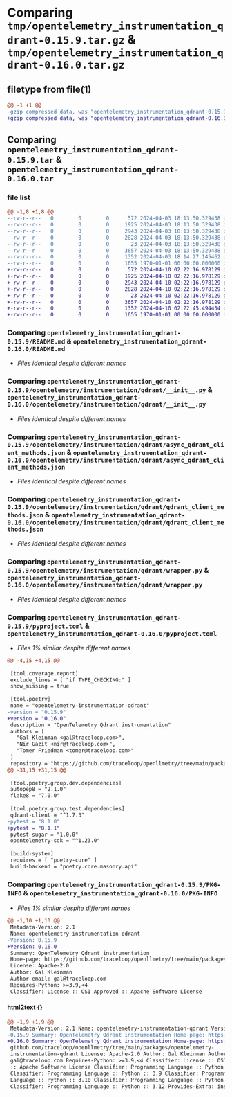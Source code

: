 # Comparing `tmp/opentelemetry_instrumentation_qdrant-0.15.9.tar.gz` & `tmp/opentelemetry_instrumentation_qdrant-0.16.0.tar.gz`

## filetype from file(1)

```diff
@@ -1 +1 @@
-gzip compressed data, was "opentelemetry_instrumentation_qdrant-0.15.9.tar", max compression
+gzip compressed data, was "opentelemetry_instrumentation_qdrant-0.16.0.tar", max compression
```

## Comparing `opentelemetry_instrumentation_qdrant-0.15.9.tar` & `opentelemetry_instrumentation_qdrant-0.16.0.tar`

### file list

```diff
@@ -1,8 +1,8 @@
--rw-r--r--   0        0        0      572 2024-04-03 18:13:50.329438 opentelemetry_instrumentation_qdrant-0.15.9/README.md
--rw-r--r--   0        0        0     1925 2024-04-03 18:13:50.329438 opentelemetry_instrumentation_qdrant-0.15.9/opentelemetry/instrumentation/qdrant/__init__.py
--rw-r--r--   0        0        0     2943 2024-04-03 18:13:50.329438 opentelemetry_instrumentation_qdrant-0.15.9/opentelemetry/instrumentation/qdrant/async_qdrant_client_methods.json
--rw-r--r--   0        0        0     2828 2024-04-03 18:13:50.329438 opentelemetry_instrumentation_qdrant-0.15.9/opentelemetry/instrumentation/qdrant/qdrant_client_methods.json
--rw-r--r--   0        0        0       23 2024-04-03 18:13:50.329438 opentelemetry_instrumentation_qdrant-0.15.9/opentelemetry/instrumentation/qdrant/version.py
--rw-r--r--   0        0        0     3657 2024-04-03 18:13:50.329438 opentelemetry_instrumentation_qdrant-0.15.9/opentelemetry/instrumentation/qdrant/wrapper.py
--rw-r--r--   0        0        0     1352 2024-04-03 18:14:27.145462 opentelemetry_instrumentation_qdrant-0.15.9/pyproject.toml
--rw-r--r--   0        0        0     1655 1970-01-01 00:00:00.000000 opentelemetry_instrumentation_qdrant-0.15.9/PKG-INFO
+-rw-r--r--   0        0        0      572 2024-04-10 02:22:16.978129 opentelemetry_instrumentation_qdrant-0.16.0/README.md
+-rw-r--r--   0        0        0     1925 2024-04-10 02:22:16.978129 opentelemetry_instrumentation_qdrant-0.16.0/opentelemetry/instrumentation/qdrant/__init__.py
+-rw-r--r--   0        0        0     2943 2024-04-10 02:22:16.978129 opentelemetry_instrumentation_qdrant-0.16.0/opentelemetry/instrumentation/qdrant/async_qdrant_client_methods.json
+-rw-r--r--   0        0        0     2828 2024-04-10 02:22:16.978129 opentelemetry_instrumentation_qdrant-0.16.0/opentelemetry/instrumentation/qdrant/qdrant_client_methods.json
+-rw-r--r--   0        0        0       23 2024-04-10 02:22:16.978129 opentelemetry_instrumentation_qdrant-0.16.0/opentelemetry/instrumentation/qdrant/version.py
+-rw-r--r--   0        0        0     3657 2024-04-10 02:22:16.978129 opentelemetry_instrumentation_qdrant-0.16.0/opentelemetry/instrumentation/qdrant/wrapper.py
+-rw-r--r--   0        0        0     1352 2024-04-10 02:22:45.494434 opentelemetry_instrumentation_qdrant-0.16.0/pyproject.toml
+-rw-r--r--   0        0        0     1655 1970-01-01 00:00:00.000000 opentelemetry_instrumentation_qdrant-0.16.0/PKG-INFO
```

### Comparing `opentelemetry_instrumentation_qdrant-0.15.9/README.md` & `opentelemetry_instrumentation_qdrant-0.16.0/README.md`

 * *Files identical despite different names*

### Comparing `opentelemetry_instrumentation_qdrant-0.15.9/opentelemetry/instrumentation/qdrant/__init__.py` & `opentelemetry_instrumentation_qdrant-0.16.0/opentelemetry/instrumentation/qdrant/__init__.py`

 * *Files identical despite different names*

### Comparing `opentelemetry_instrumentation_qdrant-0.15.9/opentelemetry/instrumentation/qdrant/async_qdrant_client_methods.json` & `opentelemetry_instrumentation_qdrant-0.16.0/opentelemetry/instrumentation/qdrant/async_qdrant_client_methods.json`

 * *Files identical despite different names*

### Comparing `opentelemetry_instrumentation_qdrant-0.15.9/opentelemetry/instrumentation/qdrant/qdrant_client_methods.json` & `opentelemetry_instrumentation_qdrant-0.16.0/opentelemetry/instrumentation/qdrant/qdrant_client_methods.json`

 * *Files identical despite different names*

### Comparing `opentelemetry_instrumentation_qdrant-0.15.9/opentelemetry/instrumentation/qdrant/wrapper.py` & `opentelemetry_instrumentation_qdrant-0.16.0/opentelemetry/instrumentation/qdrant/wrapper.py`

 * *Files identical despite different names*

### Comparing `opentelemetry_instrumentation_qdrant-0.15.9/pyproject.toml` & `opentelemetry_instrumentation_qdrant-0.16.0/pyproject.toml`

 * *Files 1% similar despite different names*

```diff
@@ -4,15 +4,15 @@
 
 [tool.coverage.report]
 exclude_lines = [ "if TYPE_CHECKING:" ]
 show_missing = true
 
 [tool.poetry]
 name = "opentelemetry-instrumentation-qdrant"
-version = "0.15.9"
+version = "0.16.0"
 description = "OpenTelemetry Qdrant instrumentation"
 authors = [
   "Gal Kleinman <gal@traceloop.com>",
   "Nir Gazit <nir@traceloop.com>",
   "Tomer Friedman <tomer@traceloop.com>"
 ]
 repository = "https://github.com/traceloop/openllmetry/tree/main/packages/opentelemetry-instrumentation-qdrant"
@@ -31,15 +31,15 @@
 
 [tool.poetry.group.dev.dependencies]
 autopep8 = "2.1.0"
 flake8 = "7.0.0"
 
 [tool.poetry.group.test.dependencies]
 qdrant-client = "^1.7.3"
-pytest = "8.1.0"
+pytest = "8.1.1"
 pytest-sugar = "1.0.0"
 opentelemetry-sdk = "^1.23.0"
 
 [build-system]
 requires = [ "poetry-core" ]
 build-backend = "poetry.core.masonry.api"
```

### Comparing `opentelemetry_instrumentation_qdrant-0.15.9/PKG-INFO` & `opentelemetry_instrumentation_qdrant-0.16.0/PKG-INFO`

 * *Files 1% similar despite different names*

```diff
@@ -1,10 +1,10 @@
 Metadata-Version: 2.1
 Name: opentelemetry-instrumentation-qdrant
-Version: 0.15.9
+Version: 0.16.0
 Summary: OpenTelemetry Qdrant instrumentation
 Home-page: https://github.com/traceloop/openllmetry/tree/main/packages/opentelemetry-instrumentation-qdrant
 License: Apache-2.0
 Author: Gal Kleinman
 Author-email: gal@traceloop.com
 Requires-Python: >=3.9,<4
 Classifier: License :: OSI Approved :: Apache Software License
```

#### html2text {}

```diff
@@ -1,9 +1,9 @@
 Metadata-Version: 2.1 Name: opentelemetry-instrumentation-qdrant Version:
-0.15.9 Summary: OpenTelemetry Qdrant instrumentation Home-page: https://
+0.16.0 Summary: OpenTelemetry Qdrant instrumentation Home-page: https://
 github.com/traceloop/openllmetry/tree/main/packages/opentelemetry-
 instrumentation-qdrant License: Apache-2.0 Author: Gal Kleinman Author-email:
 gal@traceloop.com Requires-Python: >=3.9,<4 Classifier: License :: OSI Approved
 :: Apache Software License Classifier: Programming Language :: Python :: 3
 Classifier: Programming Language :: Python :: 3.9 Classifier: Programming
 Language :: Python :: 3.10 Classifier: Programming Language :: Python :: 3.11
 Classifier: Programming Language :: Python :: 3.12 Provides-Extra: instruments
```

